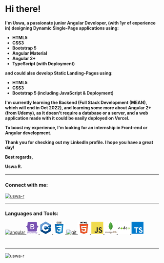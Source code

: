 <h1>Hi there!</h1>


<h4>I'm Uswa, a passionate junior Angular Developer, (with 1yr of experience in) designing Dynamic Single-Page applications using:
  
- HTML5
- CSS3
- Bootstrap 5
- Angular Material
- Angular 2+
- TypeScript (with Deployment)

and could also develop Static Landing-Pages using:
  
- HTML5
- CSS3
- Bootstrap 5 (including JavaScript & Deployment)

I'm currently learning the Backend (Full Stack Development (MEAN), which will end in Oct 2022), and learning some more about Angular 2+ (from Udemy), as it doesn't require a database or a server, and a web application made with it could be easily deployed on Vercel. 

To boost my experience, I'm looking for an internship in Front-end or Angular development.


Thank you for checking out my LinkedIn profile. I hope you have a great day!

Best regards,


Uswa R. </h4>



<hr>



<h3 align="left">Connect with me:</h3>
<p align="left">
<a href="https://linkedin.com/in/uswa-r" target="blank"><img align="center" src="https://raw.githubusercontent.com/rahuldkjain/github-profile-readme-generator/master/src/images/icons/Social/linked-in-alt.svg" alt="uswa-r" height="30" width="40" /></a>
</p>

<hr>


<h3 align="left">Languages and Tools:</h3>
<p align="left"> <a href="https://angular.io" target="_blank" rel="noreferrer"> <img src="https://angular.io/assets/images/logos/angular/angular.svg" alt="angular" width="40" height="40"/> </a> <a href="https://getbootstrap.com" target="_blank" rel="noreferrer"> <img src="https://raw.githubusercontent.com/devicons/devicon/master/icons/bootstrap/bootstrap-plain-wordmark.svg" alt="bootstrap" width="40" height="40"/> </a> <a href="https://www.w3schools.com/cpp/" target="_blank" rel="noreferrer"> <img src="https://raw.githubusercontent.com/devicons/devicon/master/icons/cplusplus/cplusplus-original.svg" alt="cplusplus" width="40" height="40"/> </a> <a href="https://www.w3schools.com/css/" target="_blank" rel="noreferrer"> <img src="https://raw.githubusercontent.com/devicons/devicon/master/icons/css3/css3-original-wordmark.svg" alt="css3" width="40" height="40"/> </a> <a href="https://git-scm.com/" target="_blank" rel="noreferrer"> <img src="https://www.vectorlogo.zone/logos/git-scm/git-scm-icon.svg" alt="git" width="40" height="40"/> </a> <a href="https://www.w3.org/html/" target="_blank" rel="noreferrer"> <img src="https://raw.githubusercontent.com/devicons/devicon/master/icons/html5/html5-original-wordmark.svg" alt="html5" width="40" height="40"/> </a> <a href="https://developer.mozilla.org/en-US/docs/Web/JavaScript" target="_blank" rel="noreferrer"> <img src="https://raw.githubusercontent.com/devicons/devicon/master/icons/javascript/javascript-original.svg" alt="javascript" width="40" height="40"/> </a> <a href="https://www.mongodb.com/" target="_blank" rel="noreferrer"> <img src="https://raw.githubusercontent.com/devicons/devicon/master/icons/mongodb/mongodb-original-wordmark.svg" alt="mongodb" width="40" height="40"/> </a> <a href="https://nodejs.org" target="_blank" rel="noreferrer"> <img src="https://raw.githubusercontent.com/devicons/devicon/master/icons/nodejs/nodejs-original-wordmark.svg" alt="nodejs" width="40" height="40"/> </a> <a href="https://www.typescriptlang.org/" target="_blank" rel="noreferrer"> <img src="https://raw.githubusercontent.com/devicons/devicon/master/icons/typescript/typescript-original.svg" alt="typescript" width="40" height="40"/> </a> </p>
<br>

<hr>

<p><img align="left" src="https://github-readme-stats.vercel.app/api/top-langs?username=uswa-r&show_icons=true&locale=en&layout=compact" alt="uswa-r" /></p>
